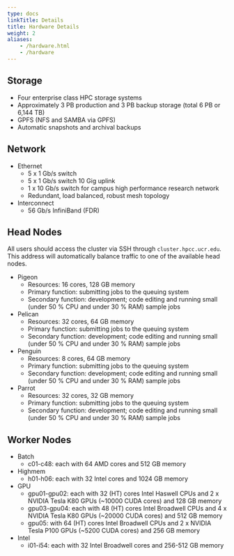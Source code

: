 ```yaml
---
type: docs
linkTitle: Details
title: Hardware Details
weight: 2
aliases:
    - /hardware.html
    - /hardware
---
```


## Storage
* Four enterprise class HPC storage systems
* Approximately 3 PB production and 3 PB backup storage (total 6 PB or 6,144 TB)
* GPFS (NFS and SAMBA via GPFS)
* Automatic snapshots and archival backups

## Network
* Ethernet
    * 5 x 1 Gb/s switch
    * 5 x 1 Gb/s switch 10 Gig uplink
    * 1 x 10 Gb/s switch for campus high performance research network
    * Redundant, load balanced, robust mesh topology
* Interconnect
    * 56 Gb/s InfiniBand (FDR)

## Head Nodes
All users should access the cluster via SSH through `cluster.hpcc.ucr.edu`. This address will automatically balance traffic to one of the available head nodes.

* Pigeon
    * Resources: 16 cores, 128 GB memory
    * Primary function: submitting jobs to the queuing system
    * Secondary function: development; code editing and running small (under 50 % CPU and under 30 % RAM) sample jobs
* Pelican
    * Resources: 32 cores, 64 GB memory
    * Primary function: submitting jobs to the queuing system
    * Secondary function: development; code editing and running small (under 50 % CPU and under 30 % RAM) sample jobs
* Penguin
    * Resources: 8 cores, 64 GB memory
    * Primary function: submitting jobs to the queuing system
    * Secondary function: development; code editing and running small (under 50 % CPU and under 30 % RAM) sample jobs
* Parrot
    * Resources: 32 cores, 32 GB memory
    * Primary function: submitting jobs to the queuing system
    * Secondary function: development; code editing and running small (under 50 % CPU and under 30 % RAM) sample jobs

## Worker Nodes
* Batch
    * c01-c48: each with 64 AMD cores and 512 GB memory
* Highmem
    * h01-h06: each with 32 Intel cores and 1024 GB memory
* GPU
    * gpu01-gpu02: each with 32 (HT) cores Intel Haswell CPUs and 2 x NVIDIA Tesla K80 GPUs (~10000 CUDA cores) and 128 GB memory
    * gpu03-gpu04: each with 48 (HT) cores Intel Broadwell CPUs and 4 x NVIDIA Tesla K80 GPUs (~20000 CUDA cores) and 512 GB memory
    * gpu05: with 64 (HT) cores Intel Broadwell CPUs and 2 x NVIDIA Tesla P100 GPUs (~5200 CUDA cores) and 256 GB memory
* Intel
    * i01-i54: each with 32 Intel Broadwell cores and 256-512 GB memory
